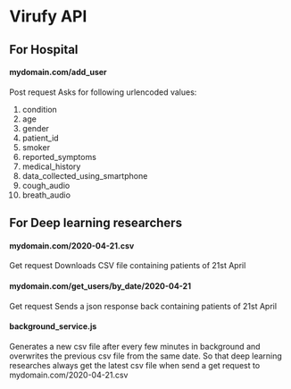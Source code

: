 # Virufy API

## For Hospital
#### mydomain.com/add_user
Post request
Asks for following urlencoded values:

1) condition
2) age
3) gender
4) patient_id
5) smoker
6) reported_symptoms
7) medical_history
8) data_collected_using_smartphone
9) cough_audio
10) breath_audio

## For Deep learning researchers
#### mydomain.com/2020-04-21.csv 
Get request
Downloads CSV file containing patients of 21st April

#### mydomain.com/get_users/by_date/2020-04-21
Get request
Sends a json response back containing patients of 21st April

#### background_service.js 
Generates a new csv file after every few minutes in background and overwrites the previous csv file from the same date. So that deep learning researches always get the latest csv file when send a get request to mydomain.com/2020-04-21.csv